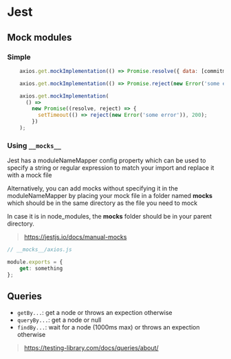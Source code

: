 
# Jest



## Mock modules

### Simple

```javascript
    axios.get.mockImplementation(() => Promise.resolve({ data: [commitment] }));

    axios.get.mockImplementation(() => Promise.reject(new Error('some error')));

    axios.get.mockImplementation(
      () =>
        new Promise((resolve, reject) => {
          setTimeout(() => reject(new Error('some error')), 200);
        })
    );
```

### Using `__mocks__`

Jest has a moduleNameMapper config property which can be used to specify a string or regular expression to match your import and replace it with a mock file

Alternatively, you can add mocks without specifying it in the moduleNameMapper by placing your mock file in a folder named __mocks__ which should be in the same directory as the file you need to mock

In case it is in node_modules, the __mocks__ folder should be in your parent directory.

> https://jestjs.io/docs/manual-mocks

```js
// __mocks__/axios.js

module.exports = {
    get: something
};

```

## Queries

+ `getBy...`: get a node or throws an expection otherwise
+ `queryBy...`: get a node or null
+ `findBy...`: wait for a node (1000ms max) or throws an expection otherwise

> https://testing-library.com/docs/queries/about/